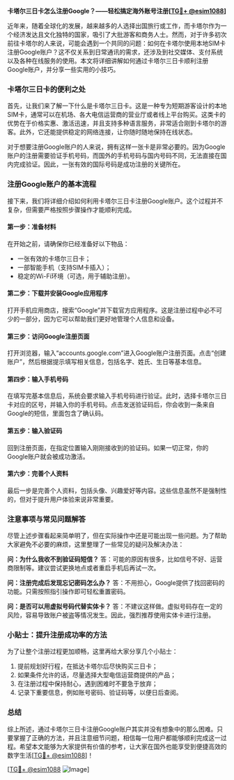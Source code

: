 **卡塔尔三日卡怎么注册Google？——轻松搞定海外账号注册[[TG💪+ @esim1088](https://t.me/s/esim1088)]**

近年来，随着全球化的发展，越来越多的人选择出国旅行或工作，而卡塔尔作为一个经济发达且文化独特的国家，吸引了大批游客和商务人士。然而，对于许多初次前往卡塔尔的人来说，可能会遇到一个共同的问题：如何在卡塔尔使用本地SIM卡注册Google账户？这不仅关系到日常通讯的需求，还涉及到社交媒体、支付系统以及各种在线服务的使用。本文将详细讲解如何通过卡塔尔三日卡顺利注册Google账户，并分享一些实用的小技巧。

### 卡塔尔三日卡的便利之处

首先，让我们来了解一下什么是卡塔尔三日卡。这是一种专为短期游客设计的本地SIM卡，通常可以在机场、各大电信运营商的营业厅或者线上平台购买。这类卡的优势在于价格实惠、激活迅速，并且支持多种语言服务，非常适合刚到卡塔尔的游客。此外，它还能提供稳定的网络连接，让你随时随地保持在线状态。

对于想要注册Google账户的人来说，拥有这样一张卡是非常必要的。因为Google账户的注册需要验证手机号码，而国外的手机号码与国内号码不同，无法直接在国内完成验证。因此，一张有效的国际号码是成功注册的关键所在。

### 注册Google账户的基本流程

接下来，我们将详细介绍如何利用卡塔尔三日卡注册Google账户。这个过程并不复杂，但需要严格按照步骤操作才能顺利完成。

#### 第一步：准备材料
在开始之前，请确保你已经准备好以下物品：
- 一张有效的卡塔尔三日卡；
- 一部智能手机（支持SIM卡插入）；
- 稳定的Wi-Fi环境（可选，用于辅助注册）。

#### 第二步：下载并安装Google应用程序
打开手机应用商店，搜索“Google”并下载官方应用程序。这是注册过程中必不可少的一部分，因为它可以帮助我们更好地管理个人信息和设备。

#### 第三步：访问Google注册页面
打开浏览器，输入“accounts.google.com”进入Google账户注册页面。点击“创建账户”，然后根据提示填写相关信息，包括名字、姓氏、生日等基本信息。

#### 第四步：输入手机号码
在填写完基本信息后，系统会要求输入手机号码进行验证。此时，选择卡塔尔三日卡对应的区号，并输入你的手机号码。点击发送验证码后，你会收到一条来自Google的短信，里面包含了确认码。

#### 第五步：输入验证码
回到注册页面，在指定位置输入刚刚接收到的验证码。如果一切正常，你的Google账户就会被成功激活。

#### 第六步：完善个人资料
最后一步是完善个人资料，包括头像、兴趣爱好等内容。这些信息虽然不是强制性的，但对于提升用户体验来说非常重要。

### 注意事项与常见问题解答

尽管上述步骤看起来简单明了，但在实际操作中还是可能出现一些问题。为了帮助大家避免不必要的麻烦，这里整理了一些常见的疑问及解决办法：

**问：为什么我收不到验证码短信？**
答：可能的原因有很多，比如信号不好、运营商限制等。建议尝试更换地点或者重启手机后再试一次。

**问：注册完成后发现忘记密码怎么办？**
答：不用担心，Google提供了找回密码的功能。只需按照指引操作即可轻松重置密码。

**问：是否可以用虚拟号码代替实体卡？**
答：不建议这样做。虚拟号码存在一定的风险，容易导致账户被盗等情况发生。因此，强烈推荐使用实体卡进行注册。

### 小贴士：提升注册成功率的方法

为了让整个注册过程更加顺畅，这里再给大家分享几个小贴士：
1. 提前规划好行程，在抵达卡塔尔后尽快购买三日卡；
2. 如果条件允许的话，尽量选择大型电信运营商提供的产品；
3. 在注册过程中保持耐心，遇到困难时不要急于放弃；
4. 记录下重要信息，例如账号密码、验证码等，以便日后查阅。

### 总结

综上所述，通过卡塔尔三日卡注册Google账户其实并没有想象中的那么困难。只要掌握了正确的方法，并且注意细节问题，相信每一位用户都能够顺利完成这一过程。希望本文能够为大家提供有价值的参考，让大家在国外也能享受到便捷高效的数字生活[[TG💪+ @esim1088](https://t.me/s/esim1088)]！

[[TG💪+ @esim1088](https://t.me/s/esim1088) ![Image](https://i.postimg.cc/4NQfJmqS/Snipaste-2025-05-13-00-14-12.png)]